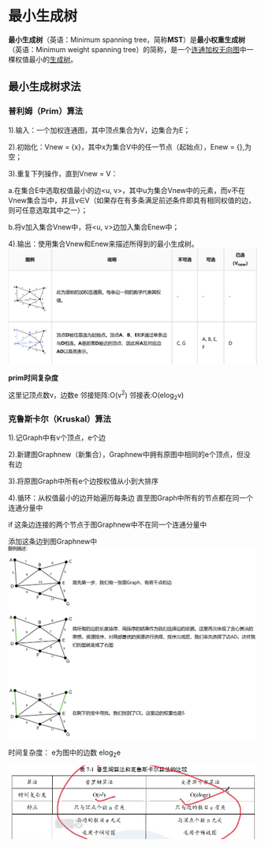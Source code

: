 


# 最小生成树

**最小生成树**（英语：Minimum spanning tree，简称**MST**）是**最小权重生成树**（英语：Minimum weight spanning tree）的简称，是一个[连通](https://zh.wikipedia.org/wiki/%E8%BF%9E%E9%80%9A%E5%9B%BE "连通图")[加权无向图](https://zh.wikipedia.org/wiki/%E5%9B%BE_(%E6%95%B0%E5%AD%A6) "图 (数学)")中一棵权值最小的[生成树](https://zh.wikipedia.org/wiki/%E7%94%9F%E6%88%90%E6%A0%91 "生成树")。

##  最小生成树求法
### 普利姆（Prim）算法
1).输入：一个加权连通图，其中顶点集合为V，边集合为E；

2).初始化：Vnew = {x}，其中x为集合V中的任一节点（起始点），Enew = {},为空；

3).重复下列操作，直到Vnew = V：

a.在集合E中选取权值最小的边<u, v>，其中u为集合Vnew中的元素，而v不在Vnew集合当中，并且v∈V（如果存在有多条满足前述条件即具有相同权值的边，则可任意选取其中之一）；

b.将v加入集合Vnew中，将<u, v>边加入集合Enew中；

4).输出：使用集合Vnew和Enew来描述所得到的最小生成树。
![输入图片说明](/imgs/2025-07-07/IllnhsSSpYQIBQlX.png)

**prim时间复杂度**

这里记顶点数v，边数e
邻接矩阵:O(v$^2$) 
邻接表:O(elog$_2$v)

### 克鲁斯卡尔（Kruskal）算法
1).记Graph中有v个顶点，e个边

2).新建图Graphnew（新集合），Graphnew中拥有原图中相同的e个顶点，但没有边

3).将原图Graph中所有e个边按权值从小到大排序

4).循环：从权值最小的边开始遍历每条边 直至图Graph中所有的节点都在同一个连通分量中

if 这条边连接的两个节点于图Graphnew中不在同一个连通分量中

添加这条边到图Graphnew中
![输入图片说明](/imgs/2025-07-07/RowbT6HdbB9rFWiB.png)

时间复杂度：
e为图中的边数	
elog$_2$e   


![输入图片说明](/imgs/2025-08-20/xgHWBcDVIZ5yDzmo.png)
<!--stackedit_data:
eyJoaXN0b3J5IjpbMTc3MjEyMzc4Myw0NzAyNDkxMTldfQ==
-->